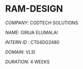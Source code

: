 # RAM-DESIGN

*COMPANY*: CODTECH SOLUTIONS

*NAME*: GIRIJA ELUMALAI

*INTERN ID* : CT04DG2480

*DOMAIN*: VLSI

*DURATION*: 4 WEEKS







